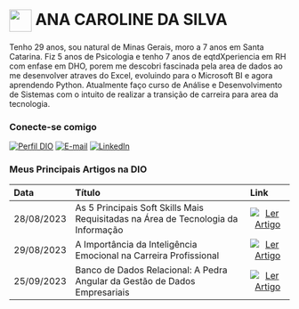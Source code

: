 <h1>
    <a>
     <img align="center" width="40px" src="https://png.pngtree.com/png-clipart/20230506/original/pngtree-wolf-head-design-with-yellow-motif-and-watercolor-splash-png-image_9144235.png"></a>
    <span> ANA CAROLINE DA SILVA</span>
</h1>

Tenho 29 anos, sou natural de Minas Gerais, moro a 7 anos em Santa Catarina. Fiz 5 anos de Psicologia e tenho 7 anos de eqtdXperiencia em RH com enfase em DHO, porem me descobri fascinada pela area de dados ao me desenvolver atraves do Excel, evoluindo para o Microsoft BI e agora aprendendo Python. Atualmente faço curso de Análise e Desenvolvimento de Sistemas com o intuito de realizar a transição de carreira para area da tecnologia.

### Conecte-se comigo

[![Perfil DIO](https://img.shields.io/badge/-Meu%20Perfil%20na%20DIO-30A3DC?style=for-the-badge)](https://web.dio.me/users/anacarolinesilvaa/)
[![E-mail](https://img.shields.io/badge/-Email-000?style=for-the-badge&logo=microsoft-outlook&logoColor=E94D5F)](mailto:anacarolinesilvaa@gmail.com)
[![LinkedIn](https://img.shields.io/badge/-LinkedIn-000?style=for-the-badge&logo=linkedin&logoColor=30A3DC)](https://www.linkedin.com/in/anacarolsilva/)

### Meus Principais Artigos na DIO

<table>
  <thead>
    <tr align="left">
      <th>Data</th>
      <th>Título</th>
      <th>Link</th>
    </tr>
  </thead>
  <tbody align="left">
    <tr>
      <td>28/08/2023</td>
      <td>As 5 Principais Soft Skills Mais Requisitadas na Área de Tecnologia da Informação</td>
      <td align="center">
        <a href="https://web.dio.me/articles/as-5-principais-soft-skills-mais-requisitadas-na-area-de-tecnologia-da-informacao?back=%2Farticles&page=1&order=oldest">
           <img align="center" alt="Ler Artigo" src="https://img.shields.io/badge/Ler%20Artigo-30A3DC?style=for-the-badge">
        </a>
      </td>
    </tr>
    <tr>
      <td>29/08/2023</td>
      <td>A Importância da Inteligência Emocional na Carreira Profissional</td>
      <td align="center">
        <a href="https://web.dio.me/articles/a-importancia-da-inteligencia-emocional-na-carreira-profissional?back=%2Farticles&page=1&order=oldest">
           <img align="center" alt="Ler Artigo" src="https://img.shields.io/badge/Ler%20Artigo-E94D5F?style=for-the-badge">
        </a>
      </td>
    </tr>
    <tr>
      <td>25/09/2023</td>
      <td>Banco de Dados Relacional: A Pedra Angular da Gestão de Dados Empresariais</td>
      <td align="center">
        <a href="https://web.dio.me/articles/banco-de-dados-relacional-a-pedra-angular-da-gestao-de-dados-empresariais?back=%2Farticles&page=1&order=oldest">
           <img align="center" alt="Ler Artigo" src="https://img.shields.io/badge/Ler%20Artigo-30A3DC?style=for-the-badge">
        </a>
      </td>    
    </tr>
    <tr>
  </tbody>
  <tfoot></tfoot>
</table>

